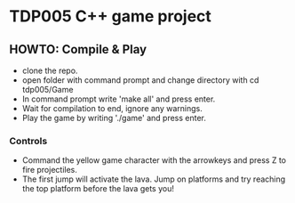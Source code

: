# TDP005 C++ game project

<h2>HOWTO: Compile & Play</h2>

* clone the repo.
* open folder with command prompt and change directory with cd tdp005/Game
* In command prompt write 'make all' and press enter.
* Wait for compilation to end, ignore any warnings.
* Play the game by writing './game' and press enter.

<h3>Controls</h3>

* Command the yellow game character with the arrowkeys and press Z to fire projectiles.
* The first jump will activate the lava. Jump on platforms and try reaching the top platform before the lava gets you!

